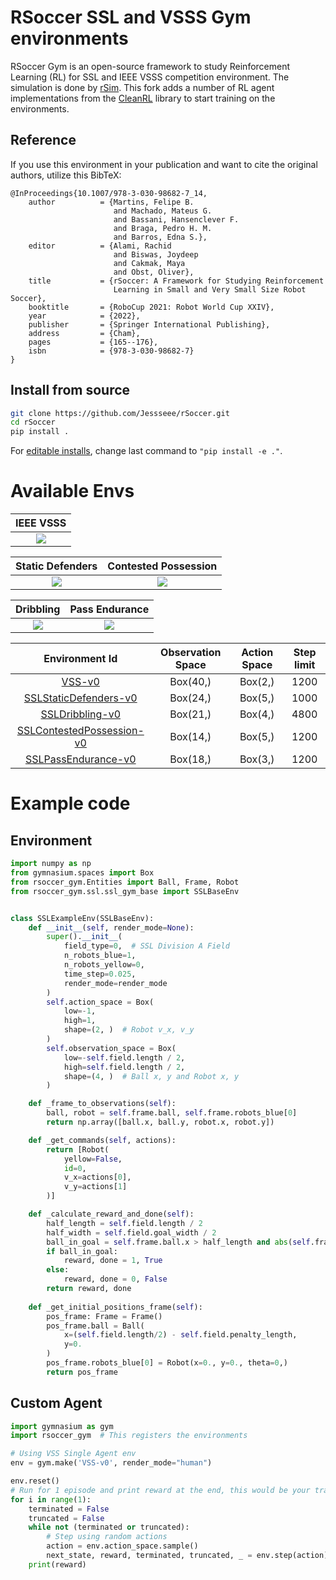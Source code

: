 # RSoccer SSL and VSSS Gym environments
RSoccer Gym is an open-source framework to study Reinforcement Learning (RL) for SSL and IEEE VSSS competition environment. The simulation is done by [rSim](https://github.com/robocin/rsim). This fork adds a number of RL agent implementations from the [CleanRL](https://github.com/vwxyzjn/cleanrl) library to start training on the environments.

## Reference
If you use this environment in your publication and want to cite the original authors, utilize this BibTeX:

```
@InProceedings{10.1007/978-3-030-98682-7_14,
    author          = {Martins, Felipe B.
                       and Machado, Mateus G.
                       and Bassani, Hansenclever F.
                       and Braga, Pedro H. M.
                       and Barros, Edna S.},
    editor          = {Alami, Rachid
                       and Biswas, Joydeep
                       and Cakmak, Maya
                       and Obst, Oliver},
    title           = {rSoccer: A Framework for Studying Reinforcement 
                       Learning in Small and Very Small Size Robot Soccer},
    booktitle       = {RoboCup 2021: Robot World Cup XXIV},
    year            = {2022},
    publisher       = {Springer International Publishing},
    address         = {Cham},
    pages           = {165--176},
    isbn            = {978-3-030-98682-7}
}
```

## Install from source
```bash
git clone https://github.com/Jessseee/rSoccer.git
cd rSoccer
pip install .
```
For [editable installs](https://setuptools.pypa.io/en/latest/userguide/development_mode.html), change last command to `"pip install -e ."`.
# Available Envs

|           IEEE VSSS            |
|:------------------------------:|
| ![](.github/resources/vss.gif) |

|         Static Defenders          |              Contested Possession               |
|:---------------------------------:|:-----------------------------------------------:|
| ![](.github/resources/static.gif) | ![](.github/resources/contested_possession.gif) |

|              Dribbling               |              Pass Endurance               |
|:------------------------------------:|:-----------------------------------------:|
| ![](.github/resources/dribbling.gif) | ![](.github/resources/pass_endurance.gif) |

|                                  Environment Id                                  | Observation Space | Action Space | Step limit |
|:--------------------------------------------------------------------------------:|:-----------------:|:------------:|:----------:|
|                    [VSS-v0](rsoccer_gym/vss/README.md#vss-v0)                    |     Box(40,)      |   Box(2,)    |    1200    |
|     [SSLStaticDefenders-v0](rsoccer_gym/ssl/README.md#sslstaticdefenders-v0)     |     Box(24,)      |   Box(5,)    |    1000    |
|           [SSLDribbling-v0](rsoccer_gym/ssl/README.md#ssldribbling-v0)           |     Box(21,)      |   Box(4,)    |    4800    |
| [SSLContestedPossession-v0](rsoccer_gym/ssl/README.md#sslcontestedpossession-v0) |     Box(14,)      |   Box(5,)    |    1200    |
|       [SSLPassEndurance-v0](rsoccer_gym/ssl/README.md#sslpassendurance-v0)       |     Box(18,)      |   Box(3,)    |    1200    |


# Example code

## Environment

```Python
import numpy as np
from gymnasium.spaces import Box
from rsoccer_gym.Entities import Ball, Frame, Robot
from rsoccer_gym.ssl.ssl_gym_base import SSLBaseEnv


class SSLExampleEnv(SSLBaseEnv):
    def __init__(self, render_mode=None):
        super().__init__(
            field_type=0,  # SSL Division A Field
            n_robots_blue=1,
            n_robots_yellow=0, 
            time_step=0.025,
            render_mode=render_mode
        )
        self.action_space = Box(
            low=-1,
            high=1,
            shape=(2, )  # Robot v_x, v_y
        )
        self.observation_space = Box(
            low=-self.field.length / 2,
            high=self.field.length / 2,
            shape=(4, )  # Ball x, y and Robot x, y
        )

    def _frame_to_observations(self):
        ball, robot = self.frame.ball, self.frame.robots_blue[0]
        return np.array([ball.x, ball.y, robot.x, robot.y])

    def _get_commands(self, actions):
        return [Robot(
            yellow=False, 
            id=0,
            v_x=actions[0], 
            v_y=actions[1]
        )]

    def _calculate_reward_and_done(self):
        half_length = self.field.length / 2
        half_width = self.field.goal_width / 2
        ball_in_goal = self.frame.ball.x > half_length and abs(self.frame.ball.y) < half_width
        if ball_in_goal:
            reward, done = 1, True
        else:
            reward, done = 0, False
        return reward, done
    
    def _get_initial_positions_frame(self):
        pos_frame: Frame = Frame()
        pos_frame.ball = Ball(
            x=(self.field.length/2) - self.field.penalty_length, 
            y=0.
        )
        pos_frame.robots_blue[0] = Robot(x=0., y=0., theta=0,)
        return pos_frame

```

## Custom Agent

```Python
import gymnasium as gym
import rsoccer_gym  # This registers the environments

# Using VSS Single Agent env
env = gym.make('VSS-v0', render_mode="human")

env.reset()
# Run for 1 episode and print reward at the end, this would be your training loop
for i in range(1):
    terminated = False
    truncated = False
    while not (terminated or truncated):
        # Step using random actions
        action = env.action_space.sample()
        next_state, reward, terminated, truncated, _ = env.step(action)
    print(reward)

```
